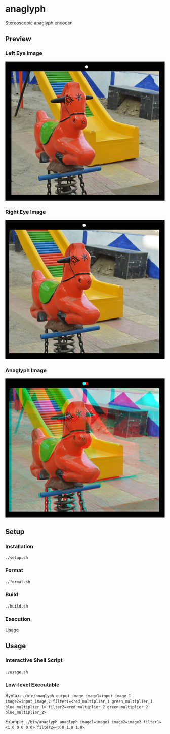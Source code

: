 # anaglyph

Stereoscopic anaglyph encoder

## Preview

### Left Eye Image

![Left Eye Image](./preview1.png)

### Right Eye Image

![Right Eye Image](./preview2.png)

### Anaglyph Image

![Anaglyph Image](./preview.png)

## Setup

### Installation

```./setup.sh```

### Format

```./format.sh```

### Build

```./build.sh```

### Execution

[Usage](#usage)

## Usage

### Interactive Shell Script

```./usage.sh```

### Low-level Executable

Syntax: ```./bin/anaglyph output_image image1=input_image_1 image2=input_image_2 filter1=<red_multiplier_1 green_multiplier_1 blue_multiplier_1> filter2=<red_multiplier_2 green_multiplier_2 blue_multiplier_2>```

Example: ```./bin/anaglyph anaglyph image1=image1 image2=image2 filter1=<1.0 0.0 0.0> filter2=<0.0 1.0 1.0>```
